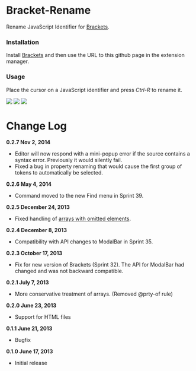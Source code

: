 # Bracket-Rename

Rename JavaScript Identifier for [Brackets](http://brackets.io/).

### Installation
Install [Brackets](http://brackets.io/) and then use the URL to this github page in the extension manager.

### Usage
Place the cursor on a JavaScript identifier and press *Ctrl-R* to rename it.

![](docs/SelectName.png)
![](docs/YesOrNo.png)
![](docs/Done.png)

# Change Log


**0.2.7 Nov 2, 2014**

- Editor will now respond with a mini-popup error if the source contains a syntax error. Previously it would silently fail.
- Fixed a bug in property renaming that would cause the first group of tokens to automatically be selected.

**0.2.6 May 4, 2014**

- Command moved to the new Find menu in Sprint 39.

**0.2.5 December 24, 2013**

- Fixed handling of [arrays with omitted elements](https://github.com/asgerf/light-refactor.js/pull/2).

**0.2.4 December 8, 2013**

- Compatibility with API changes to ModalBar in Sprint 35.

**0.2.3 October 17, 2013**

- Fix for new version of Brackets (Sprint 32). The API for ModalBar had changed and was not backward compatible.

**0.2.1 July 7, 2013**

- More conservative treatment of arrays. (Removed @prty-of rule)

**0.2.0 June 23, 2013**

- Support for HTML files

**0.1.1 June 21, 2013**

- Bugfix

**0.1.0 June 17, 2013**

- Initial release
